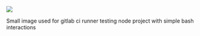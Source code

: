 [![](https://badge.imagelayers.io/dahlb/alpine-node:latest.svg)](https://imagelayers.io/?images=dahlb/alpine-node:latest 'Get your own badge on imagelayers.io')

Small image used for gitlab ci runner testing node project with simple bash interactions
